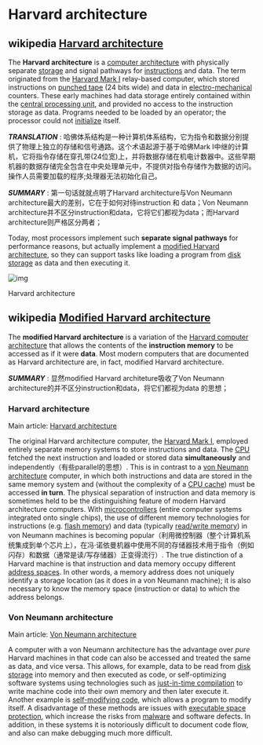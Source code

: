 
# Harvard architecture


## wikipedia [Harvard architecture](https://en.wikipedia.org/wiki/Harvard_architecture)

The **Harvard architecture** is a [computer architecture](https://en.wikipedia.org/wiki/Computer_architecture) with physically separate [storage](https://en.wikipedia.org/wiki/Computer_storage) and signal pathways for [instructions](https://en.wikipedia.org/wiki/Instruction_(computing)) and data. The term originated from the [Harvard Mark I](https://en.wikipedia.org/wiki/Harvard_Mark_I) relay-based computer, which stored instructions on [punched tape](https://en.wikipedia.org/wiki/Punched_tape) (24 bits wide) and data in [electro-mechanical](https://en.wikipedia.org/wiki/Electro-mechanical) counters. These early machines had data storage entirely contained within the [central processing unit](https://en.wikipedia.org/wiki/Central_processing_unit), and provided no access to the instruction storage as data. Programs needed to be loaded by an operator; the processor could not [initialize](https://en.wikipedia.org/wiki/Booting) itself.

***TRANSLATION*** : 哈佛体系结构是一种计算机体系结构，它为指令和数据分别提供了物理上独立的存储和信号通路。这个术语起源于基于哈佛Mark I中继的计算机，它将指令存储在穿孔带(24位宽)上，并将数据存储在机电计数器中。这些早期机器的数据存储完全包含在中央处理单元中，不提供对指令存储作为数据的访问。操作人员需要加载的程序;处理器无法初始化自己。

***SUMMARY*** : 第一句话就就点明了Harvard architecture与Von Neumann architecture最大的差别，它在于如何对待instruction 和 data；Von Neumann architecture并不区分instruction和data，它将它们都视为data；而Harvard architecture则严格区分两者；



Today, most processors implement such **separate signal pathways** for performance reasons, but actually implement a [modified Harvard architecture](https://en.wikipedia.org/wiki/Modified_Harvard_architecture), so they can support tasks like loading a program from [disk storage](https://en.wikipedia.org/wiki/Disk_storage) as data and then executing it.

![img](https://upload.wikimedia.org/wikipedia/commons/thumb/3/3f/Harvard_architecture.svg/220px-Harvard_architecture.svg.png)





Harvard architecture

## wikipedia [Modified Harvard architecture](https://en.wikipedia.org/wiki/Modified_Harvard_architecture)

The **modified Harvard architecture** is a variation of the [Harvard computer architecture](https://en.wikipedia.org/wiki/Harvard_architecture) that allows the contents of the **instruction memory** to be accessed as if it were **data**. Most modern computers that are documented as Harvard architecture are, in fact, modified Harvard architecture.

***SUMMARY*** : 显然modified Harvard architeture吸收了Von Neumann architecture的并不区分instruction和data，将它们都视为data 的思想；



### Harvard architecture

Main article: [Harvard architecture](https://en.wikipedia.org/wiki/Harvard_architecture)

The original Harvard architecture computer, the [Harvard Mark I](https://en.wikipedia.org/wiki/Harvard_Mark_I), employed entirely separate memory systems to store instructions and data. The [CPU](https://en.wikipedia.org/wiki/CPU) fetched the next instruction and loaded or stored data **simultaneously** and independently（有些parallel的思想）. This is in contrast to a [von Neumann architecture](https://en.wikipedia.org/wiki/Von_Neumann_architecture) computer, in which both instructions and data are stored in the same memory system and (without the complexity of a [CPU cache](https://en.wikipedia.org/wiki/CPU_cache)) must be accessed **in turn**. The physical separation of instruction and data memory is sometimes held to be the distinguishing feature of modern Harvard architecture computers. With [microcontrollers](https://en.wikipedia.org/wiki/Microcontroller) (entire computer systems integrated onto single chips), the use of different memory technologies for instructions (e.g. [flash memory](https://en.wikipedia.org/wiki/Flash_memory)) and data (typically [read/write memory](https://en.wikipedia.org/wiki/Read-write_memory)) in von Neumann machines is becoming popular（利用微控制器（整个计算机系统集成到单个芯片上），在冯·诺依曼机器中使用不同的存储器技术用于指令（例如闪存）和数据（通常是读/写存储器）正变得流行）. The true distinction of a Harvard machine is that instruction and data memory occupy different [address spaces](https://en.wikipedia.org/wiki/Address_space). In other words, a memory address does not uniquely identify a storage location (as it does in a von Neumann machine); it is also necessary to know the memory space (instruction or data) to which the address belongs.



### Von Neumann architecture

Main article: [Von Neumann architecture](https://en.wikipedia.org/wiki/Von_Neumann_architecture)

A computer with a von Neumann architecture has the advantage over *pure* Harvard machines in that code can also be accessed and treated the same as data, and vice versa. This allows, for example, data to be read from [disk storage](https://en.wikipedia.org/wiki/Disk_storage) into memory and then executed as code, or self-optimizing software systems using technologies such as [just-in-time compilation](https://en.wikipedia.org/wiki/Just-in-time_compilation) to write machine code into their own memory and then later execute it. Another example is [self-modifying code](https://en.wikipedia.org/wiki/Self-modifying_code), which allows a program to modify itself. A disadvantage of these methods are issues with [executable space protection](https://en.wikipedia.org/wiki/Executable_space_protection), which increase the risks from [malware](https://en.wikipedia.org/wiki/Malware) and software defects. In addition, in these systems it is notoriously difficult to document code flow, and also can make debugging much more difficult.